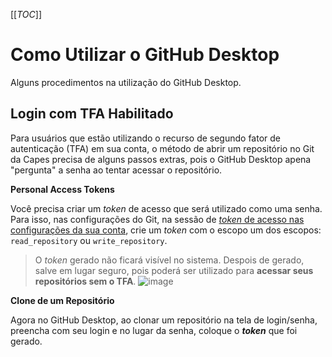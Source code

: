 [[_TOC_]]

# Como Utilizar o GitHub Desktop

Alguns procedimentos na utilização do GitHub Desktop.





## Login com TFA Habilitado

Para usuários que estão utilizando o recurso de segundo fator de autenticação (TFA) em sua conta, o método de abrir um repositório no Git da Capes precisa de alguns passos extras, pois o GitHub Desktop apena "pergunta" a senha ao tentar acessar o repositório.

**Personal Access Tokens** 

Você precisa criar um *token* de acesso que será utilizado como uma senha. Para isso, nas configurações do Git, na sessão de [*token* de acesso nas configurações da sua conta](https://xpto.com/profile/personal_access_tokens), crie um *token* com o escopo um dos escopos: ` read_repository ` ou ` write_repository `.

> O *token* gerado não ficará visível no sistema. Despois de gerado, salve em lugar seguro, pois poderá ser utilizado para **acessar seus repositórios sem o TFA**. 
![image](uploads/0ddead9c897876392a8173d9376420ad/image.png)


**Clone de um Repositório** 

Agora no GitHub Desktop, ao clonar um repositório na tela de login/senha, preencha com seu login e no lugar da senha, coloque o ***token*** que foi gerado.